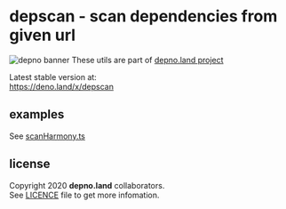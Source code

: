 # depscan - scan dependencies from given url
![depno banner](https://github.com/depnoland/depno.land/raw/main/docs/depno-banner.png)
These utils are part of [depno.land project](https://github.com/depnoland/depno.land)

Latest stable version at:\
https://deno.land/x/depscan

## examples
See [scanHarmony.ts](example/scanHarmony.ts)

## license
Copyright 2020 **depno.land** collaborators.\
See [LICENCE](LICENSE) file to get more infomation.
